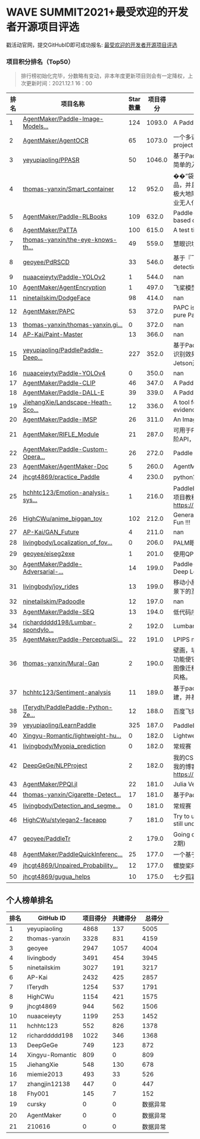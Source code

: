 # WAVE SUMMIT2021+最受欢迎的开发者开源项目评选

戳活动官网，提交GitHubID即可成功报名: [最受欢迎的开发者开源项目评选](https://www.paddlepaddle.org.cn/wavesummitplus2021)

### 项目积分排名（Top50）

> 排行榜初始化完毕，分数略有变动，非本年度更新项目则会有一定降权，上次更新时间：2021.12.1 16：00

| 排名 | 项目名称 | Star数量 | 项目得分 | 项目简介 |
| -------- | -------- | -------- | -------- | -------- |
| 1 | [AgentMaker/Paddle-Image-Models...](https://github.com/AgentMaker/Paddle-Image-Models) | 124 | 1093.0 | A PaddlePaddle version image model zoo. |
| 2 | [AgentMaker/AgentOCR](https://github.com/AgentMaker/AgentOCR) | 65 | 1073.0 | 一个多语言支持、易使用的 OCR 项目。An easy-to-use OCR project with multilingual support. |
| 3 | [yeyupiaoling/PPASR](https://github.com/yeyupiaoling/PPASR) | 50 | 1046.0 | 基于PaddlePaddle2实现端到端中文语音识别，从入门到实战，超简单的入门案例，超实用的企业项目。 |
| 4 | [thomas-yanxin/Smart_container](https://github.com/thomas-yanxin/Smart_container) | 12 | 952.0 | ��“袋鼯麻麻——智能购物平台”能够精准地定位识别每一个商品，并且能够返回完整地购物清单及顾客应付的实际商品总价格，极大地降低零售行业实际运营过程中巨大的人力成本，提升零售行业无人化、自动化、智能化水平。 |
| 5 | [AgentMaker/Paddle-RLBooks](https://github.com/AgentMaker/Paddle-RLBooks) | 109 | 632.0 | Paddle-RLBooks is a reinforcement learning code study guide based on pure PaddlePaddle. |
| 6 | [AgentMaker/PaTTA](https://github.com/AgentMaker/PaTTA) | 100 | 615.0 | A test times augmentation toolkit based on paddle2.0. |
| 7 | [thomas-yanxin/the-eye-knows-th...](https://github.com/thomas-yanxin/the-eye-knows-the-garbage) | 49 | 559.0 | 慧眼识垃圾系统——垃圾分类全套技术方案 |
| 8 | [geoyee/PdRSCD](https://github.com/geoyee/PdRSCD) | 33 | 546.0 | 基于『飞桨』的遥感变化检测工具（Remote sensing change detection tool based on『PaddlePaddle』） |
| 9 | [nuaaceieyty/Paddle-YOLOv2](https://github.com/nuaaceieyty/Paddle-YOLOv2) | 1 | 544.0 | nan |
| 10 | [AgentMaker/AgentEncryption](https://github.com/AgentMaker/AgentEncryption) | 1 | 497.0 | 飞桨模型加密库 |
| 11 | [ninetailskim/DodgeFace](https://github.com/ninetailskim/DodgeFace) | 98 | 414.0 | nan |
| 12 | [AgentMaker/PAPC](https://github.com/AgentMaker/PAPC) | 53 | 372.0 | PAPC is a deep learning for point clouds platform based on pure PaddlePaddle |
| 13 | [thomas-yanxin/thomas-yanxin.gi...](https://github.com/thomas-yanxin/thomas-yanxin.github.com) | 0 | 372.0 | nan |
| 14 | [AP-Kai/Paint-Master](https://github.com/AP-Kai/Paint-Master) | 13 | 366.0 | nan |
| 15 | [yeyupiaoling/PaddlePaddle-Deep...](https://github.com/yeyupiaoling/PaddlePaddle-DeepSpeech) | 227 | 352.0 | 基于PaddlePaddle实现的语音识别，中文语音识别。项目完善，识别效果好。支持Windows，Linux下训练和预测，支持Nvidia Jetson开发板预测。 |
| 16 | [nuaaceieyty/Paddle-YOLOv4](https://github.com/nuaaceieyty/Paddle-YOLOv4) | 0 | 350.0 | nan |
| 17 | [AgentMaker/Paddle-CLIP](https://github.com/AgentMaker/Paddle-CLIP) | 46 | 347.0 | A PaddlePaddle version implementation of CLIP of OpenAI. |
| 18 | [AgentMaker/Paddle-DALL-E](https://github.com/AgentMaker/Paddle-DALL-E) | 39 | 339.0 | A PaddlePaddle version implementation of DALL-E of OpenAI. |
| 19 | [JiehangXie/Landscape-Heath-Sco...](https://github.com/JiehangXie/Landscape-Heath-Score) | 12 | 336.0 | A tool for evaluating landscape health benefits and supporting evidence-based design |
| 20 | [AgentMaker/Paddle-IMSP](https://github.com/AgentMaker/Paddle-IMSP) | 26 | 311.0 | An Image Search and Pair system base on PaddlePaddle. |
| 21 | [AgentMaker/RIFLE_Module](https://github.com/AgentMaker/RIFLE_Module) | 21 | 287.0 | 可用于PaddlePaddle的RIFLE优化策略封装版，支持普通API与高阶API，并且只需向训练代码中插入一行代码即可使用RIFLE策略。 |
| 22 | [AgentMaker/Paddle-Custom-Opera...](https://github.com/AgentMaker/Paddle-Custom-Operators) | 26 | 272.0 | Paddle Custom Operators. |
| 23 | [AgentMaker/AgentMaker-Doc](https://github.com/AgentMaker/AgentMaker-Doc) | 5 | 260.0 | AgentMaker document assistant |
| 24 | [jhcgt4869/practice_Paddle](https://github.com/jhcgt4869/practice_Paddle) | 4 | 230.0 | python实践到Paddle实践 |
| 25 | [hchhtc123/Emotion-analysis-sys...](https://github.com/hchhtc123/Emotion-analysis-system) | 1 | 216.0 | PaddleHub实战：基于OCEMOTION的中文微情感分析系统，完整项目教程地址：https://aistudio.baidu.com/aistudio/projectdetail/2211726 |
| 26 | [HighCWu/anime_biggan_toy](https://github.com/HighCWu/anime_biggan_toy) | 102 | 212.0 | Generate Amazing Anime Pictures With BigGAN. Just Have Fun !!! |
| 27 | [AP-Kai/GAN_Future](https://github.com/AP-Kai/GAN_Future) | 4 | 211.0 | nan |
| 28 | [livingbody/Localization_of_fov...](https://github.com/livingbody/Localization_of_fovea_in_color_fundus_photography_with_palm) | 0 | 206.0 | PALM眼底彩照中黄斑中央凹定位 |
| 29 | [geoyee/eiseg2exe](https://github.com/geoyee/eiseg2exe) | 1 | 201.0 | 使用QPT对EISeg打包 |
| 30 | [AgentMaker/Paddle-Adversarial-...](https://github.com/AgentMaker/Paddle-Adversarial-Toolbox) | 14 | 199.0 | Paddle-Adversarial-Toolbox (PAT) is a Python library for Deep Learning Security based on PaddlePaddle. |
| 31 | [livingbody/joy_rides](https://github.com/livingbody/joy_rides) | 13 | 199.0 | 移动小屋 智能车内互动玩伴 - 提供城市间，长途上和黑夜里多场景下的互动模式 |
| 32 | [ninetailskim/Padoodle](https://github.com/ninetailskim/Padoodle) | 12 | 197.0 | nan |
| 33 | [AgentMaker/Paddle-SEQ](https://github.com/AgentMaker/Paddle-SEQ) | 13 | 194.0 | 低代码序列数据处理框架，最短两行即可完成训练任务！ |
| 34 | [richarddddd198/Lumbar-spondylo...](https://github.com/richarddddd198/Lumbar-spondylolisthesis-grading) | 2 | 192.0 | Lumbar spondylolisthesis was graded based on PaddleSeg |
| 35 | [AgentMaker/Paddle-PerceptualSi...](https://github.com/AgentMaker/Paddle-PerceptualSimilarity) | 22 | 191.0 | LPIPS metric on PaddlePaddle. pip install paddle-lpips |
| 36 | [thomas-yanxin/Mural-Gan](https://github.com/thomas-yanxin/Mural-Gan) | 2 | 190.0 | 壁画，墙壁上的艺术。作为建筑物的附属部分，壁画的装饰和美化功能使它成为环境艺术的一个重要方面。本项目基于PaddleHub的图像迁移模型msgnet进行行迁移学习，实现任意图片转换成壁画风格。 |
| 37 | [hchhtc123/Sentiment-analysis](https://github.com/hchhtc123/Sentiment-analysis) | 11 | 189.0 | 基于paddlehub使用预训练模型Ernie完成4分类情感分析模型搭建，并基于PyQt5完成可视化界面。 |
| 38 | [ITerydh/PaddlePaddle-Python-Ze...](https://github.com/ITerydh/PaddlePaddle-Python-Zero-Based) | 12 | 188.0 | 百度飞桨领航团零基础Python入门 |
| 39 | [yeyupiaoling/LearnPaddle](https://github.com/yeyupiaoling/LearnPaddle) | 325 | 187.0 | PaddlePaddle V2版本系列教程，博客专栏： |
| 40 | [Xingyu-Romantic/lightweight-hu...](https://github.com/Xingyu-Romantic/lightweight-human-pose-estimation.paddle) | 0 | 182.0 | Lightweight Openpose Paddle |
| 41 | [livingbody/Myopia_prediction](https://github.com/livingbody/Myopia_prediction) | 0 | 182.0 | 常规赛：PALM病理性近视预测 |
| 42 | [DeepGeGe/NLPProject](https://github.com/DeepGeGe/NLPProject) | 2 | 182.0 | 我的CSDN博客【NLP模型原理与应用】系列文章实践项目代码，我的博客地址：https://blog.csdn.net/qq_24178985/category_11138049.html |
| 43 | [AgentMaker/PPQI.jl](https://github.com/AgentMaker/PPQI.jl) | 22 | 181.0 | Julia Version PaddlePaddle Quick Inference. |
| 44 | [thomas-yanxin/Cigarette-Detect...](https://github.com/thomas-yanxin/Cigarette-Detection) | 17 | 181.0 | 基于PaddleX的香烟检测器 |
| 45 | [livingbody/Detection_and_segme...](https://github.com/livingbody/Detection_and_segmentation_of_pathological_myopia) | 0 | 181.0 | 常规赛：PALM眼底彩照视盘探测与分割 |
| 46 | [HighCWu/stylegan2-faceapp](https://github.com/HighCWu/stylegan2-faceapp) | 7 | 181.0 | Try to use stylegan2 to achieve some facial special effects, still under construction  |
| 47 | [geoyee/PaddleTr](https://github.com/geoyee/PaddleTr) | 2 | 179.0 | Going deeper with Image Transformers(百度顶会论文复现营第2期) |
| 48 | [AgentMaker/PaddleQuickInferenc...](https://github.com/AgentMaker/PaddleQuickInference) | 25 | 177.0 | 一个基于 Paddle Inference 封装的用于快速部署的高层 API  |
| 49 | [jhcgt4869/Unpaired_Probability...](https://github.com/jhcgt4869/Unpaired_Probability_Prediction_The_first_ten) | 12 | 177.0 | 螺旋桨RNA结构预测竞赛第10名方案 |
| 50 | [jhcgt4869/gugua_helps](https://github.com/jhcgt4869/gugua_helps) | 10 | 175.0 | 七夕孤寡助手 |

## 个人榜单排名


| 排名 | GitHub ID | 项目得分 | 共建得分 | 总得分 |
| -------- | -------- | -------- | -------- | -------- |
| 1 | yeyupiaoling | 4868 | 137 | 5005 |
| 2 | thomas-yanxin | 3328 | 831 | 4159 |
| 3 | geoyee | 2947 | 1057 | 4004 |
| 4 | livingbody | 3491 | 454 | 3945 |
| 5 | ninetailskim | 3027 | 191 | 3217 |
| 6 | AP-Kai | 2432 | 425 | 2857 |
| 7 | ITerydh | 1254 | 537 | 1791 |
| 8 | HighCWu | 1154 | 421 | 1575 |
| 9 | jhcgt4869 | 944 | 562 | 1506 |
| 10 | nuaaceieyty | 1199 | 253 | 1452 |
| 11 | hchhtc123 | 552 | 826 | 1378 |
| 12 | richarddddd198 | 1022 | 346 | 1368 |
| 13 | DeepGeGe | 749 | 123 | 872 |
| 14 | Xingyu-Romantic | 809 | 0 | 809 |
| 15 | JiehangXie | 548 | 130 | 678 |
| 16 | miemie2013 | 493 | 33 | 526 |
| 17 | zhangjin12138 | 447 | 0 | 447 |
| 18 | Fhy001 | 145 | 7 | 152 |
| 19 | cursky | 0 | 0 | 数据异常 |
| 20 | AgentMaker | 0 | 0 | 数据异常 |
| 21 | 210616 | 0 | 0 | 数据异常 |



